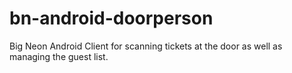 # bn-android-doorperson
Big Neon Android Client for scanning tickets at the door as well as managing the guest list.
